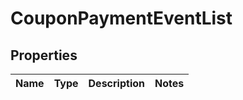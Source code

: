 # CouponPaymentEventList

## Properties
Name | Type | Description | Notes
------------ | ------------- | ------------- | -------------

